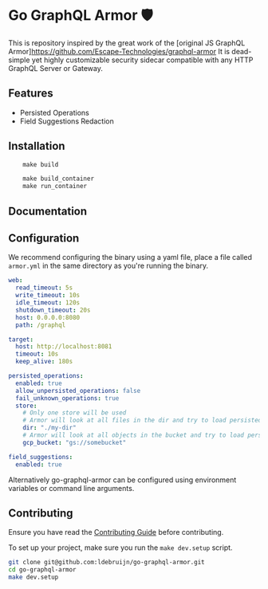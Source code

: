 # Go GraphQL Armor 🛡️

This is repository inspired by the great work of the [original JS GraphQL Armor]https://github.com/Escape-Technologies/graphql-armor
It is dead-simple yet highly customizable security sidecar compatible with any HTTP GraphQL Server or Gateway.

## Features

* Persisted Operations
* Field Suggestions Redaction

## Installation

```makefile
    make build
```

```makefile
    make build_container
    make run_container
```

## Documentation

[//]: # (todo)

## Configuration

We recommend configuring the binary using a yaml file, place a file called `armor.yml` in the same directory as you're running the binary.

```yaml
web:
  read_timeout: 5s
  write_timeout: 10s
  idle_timeout: 120s
  shutdown_timeout: 20s
  host: 0.0.0.0:8080
  path: /graphql

target:
  host: http://localhost:8081
  timeout: 10s
  keep_alive: 180s

persisted_operations:
  enabled: true
  allow_unpersisted_operations: false
  fail_unknown_operations: true
  store:
    # Only one store will be used
    # Armor will look at all files in the dir and try to load persisted operations from any `.json` file
    dir: "./my-dir"
    # Armor will look at all objects in the bucket and try to load persisted operations from any `.json` file
    gcp_bucket: "gs://somebucket"

field_suggestions:
  enabled: true
```

Alternatively go-graphql-armor can be configured using environment variables or command line arguments.

## Contributing

Ensure you have read the [Contributing Guide](https://github.com/ldebruijn/go-graphql-armor/blob/main/CONTRIBUTING.md) before contributing.

To set up your project, make sure you run the `make dev.setup` script.

```bash
git clone git@github.com:ldebruijn/go-graphql-armor.git
cd go-graphql-armor
make dev.setup
```